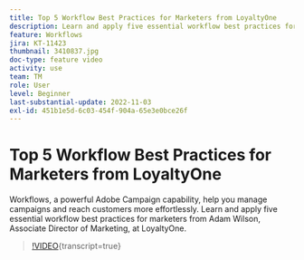 ```yaml
---
title: Top 5 Workflow Best Practices for Marketers from LoyaltyOne
description: Learn and apply five essential workflow best practices for marketers from Adam Wilson, Associate Director of Marketing, at LoyaltyOne.
feature: Workflows
jira: KT-11423
thumbnail: 3410837.jpg
doc-type: feature video
activity: use
team: TM
role: User
level: Beginner
last-substantial-update: 2022-11-03
exl-id: 451b1e5d-6c03-454f-904a-65e3e0bce26f
---
```

# Top 5 Workflow Best Practices for Marketers from LoyaltyOne

Workflows, a powerful Adobe Campaign capability, help you manage campaigns and reach customers more effortlessly. Learn and apply five essential workflow best practices for marketers from Adam Wilson, Associate Director of Marketing, at LoyaltyOne.

>[!VIDEO](https://video.tv.adobe.com/v/3410837?quality=12&learn=on){transcript=true}
